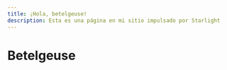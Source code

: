 ```yaml
---
title: ¡Hola, betelgeuse!
description: Esta es una página en mi sitio impulsado por Starlight
---
```

# Betelgeuse